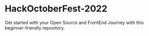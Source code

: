# HackOctoberFest-2022
 Get started with your Open Source and FrontEnd Journey with this beginner-friendly repository.
